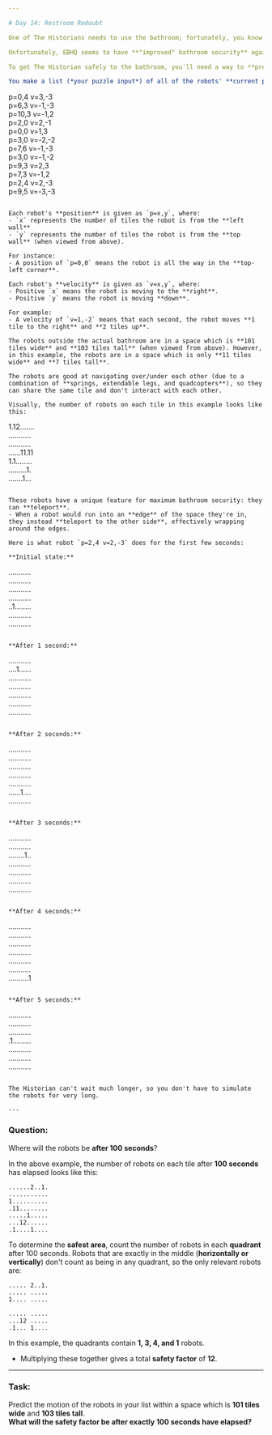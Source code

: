 ```yaml
---

# Day 14: Restroom Redoubt  

One of The Historians needs to use the bathroom; fortunately, you know there's a bathroom near an unvisited location on their list, and so you're all quickly teleported directly to the lobby of **Easter Bunny Headquarters**.  

Unfortunately, EBHQ seems to have **"improved" bathroom security** again after your last visit. The area outside the bathroom is swarming with robots!  

To get The Historian safely to the bathroom, you'll need a way to **predict where the robots will be** in the future. Fortunately, they all seem to be moving on the tile floor in predictable straight lines.  

You make a list (*your puzzle input*) of all of the robots' **current positions** (`p`) and **velocities** (`v`), one robot per line. For example:  

```
p=0,4 v=3,-3  
p=6,3 v=-1,-3  
p=10,3 v=-1,2  
p=2,0 v=2,-1  
p=0,0 v=1,3  
p=3,0 v=-2,-2  
p=7,6 v=-1,-3  
p=3,0 v=-1,-2  
p=9,3 v=2,3  
p=7,3 v=-1,2  
p=2,4 v=2,-3  
p=9,5 v=-3,-3  
```

Each robot's **position** is given as `p=x,y`, where:  
- `x` represents the number of tiles the robot is from the **left wall**  
- `y` represents the number of tiles the robot is from the **top wall** (when viewed from above).  

For instance:  
- A position of `p=0,0` means the robot is all the way in the **top-left corner**.  

Each robot's **velocity** is given as `v=x,y`, where:  
- Positive `x` means the robot is moving to the **right**.  
- Positive `y` means the robot is moving **down**.  

For example:  
- A velocity of `v=1,-2` means that each second, the robot moves **1 tile to the right** and **2 tiles up**.  

The robots outside the actual bathroom are in a space which is **101 tiles wide** and **103 tiles tall** (when viewed from above). However, in this example, the robots are in a space which is only **11 tiles wide** and **7 tiles tall**.  

The robots are good at navigating over/under each other (due to a combination of **springs, extendable legs, and quadcopters**), so they can share the same tile and don't interact with each other.  

Visually, the number of robots on each tile in this example looks like this:  

```
1.12.......  
...........  
...........  
......11.11  
1.1........  
.........1.  
.......1...  
```

These robots have a unique feature for maximum bathroom security: they can **teleport**.  
- When a robot would run into an **edge** of the space they're in, they instead **teleport to the other side**, effectively wrapping around the edges.  

Here is what robot `p=2,4 v=2,-3` does for the first few seconds:  

**Initial state:**  
```
...........  
...........  
...........  
...........  
..1........  
...........  
...........  
```  

**After 1 second:**  
```
...........  
....1......  
...........  
...........  
...........  
...........  
...........  
```  

**After 2 seconds:**  
```
...........  
...........  
...........  
...........  
...........  
......1....  
...........  
```  

**After 3 seconds:**  
```
...........  
...........  
........1..  
...........  
...........  
...........  
...........  
```  

**After 4 seconds:**  
```
...........  
...........  
...........  
...........  
...........  
...........  
..........1  
```  

**After 5 seconds:**  
```
...........  
...........  
...........  
.1.........  
...........  
...........  
...........  
```  

The Historian can't wait much longer, so you don't have to simulate the robots for very long.  

---
```


### Question:  
Where will the robots be **after 100 seconds**?  

In the above example, the number of robots on each tile after **100 seconds** has elapsed looks like this:  

```
......2..1.  
...........  
1..........  
.11........  
.....1.....  
...12......  
.1....1....  
```  

To determine the **safest area**, count the number of robots in each **quadrant** after 100 seconds. Robots that are exactly in the middle (**horizontally or vertically**) don't count as being in any quadrant, so the only relevant robots are:  

```
..... 2..1.  
..... .....  
1.... .....  
           
..... .....  
...12 .....  
.1... 1....  
```  

In this example, the quadrants contain **1, 3, 4, and 1** robots.  
- Multiplying these together gives a total **safety factor** of **12**.  

---

### Task:  
Predict the motion of the robots in your list within a space which is **101 tiles wide** and **103 tiles tall**.  
**What will the safety factor be after exactly 100 seconds have elapsed?**  